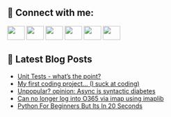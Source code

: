 ## 🔎 Connect with me:
[<img height="32" width="40" src="https://cdn.jsdelivr.net/npm/simple-icons@v5/icons/telegram.svg" />](https://t.me/bullbesh)
[<img height="32" width="40" src="https://cdn.jsdelivr.net/npm/simple-icons@v5/icons/vk.svg" />](https://vk.com/bullbesh)
[<img height="32" width="40" src="https://cdn.jsdelivr.net/npm/simple-icons@v5/icons/twitter.svg" />](https://twitter.com/bullbesh1)
[<img height="32" width="40" src="https://cdn.jsdelivr.net/npm/simple-icons@v5/icons/instagram.svg" />](https://www.instagram.com/bullbesh)
[<img height="32" width="40" src="https://cdn.jsdelivr.net/npm/simple-icons@v5/icons/reddit.svg" />](https://www.reddit.com/user/bullbesh)
[<img height="32" width="40" src="https://cdn.jsdelivr.net/npm/simple-icons@v5/icons/youtube.svg" />](https://www.youtube.com/channel/UCtfjRs6uzgq5mfm8S06WTcg)

## 📕 Latest Blog Posts
<!-- BLOG-POST-LIST:START -->
- [Unit Tests - what’s the point?](https://www.reddit.com/r/Python/comments/voc6kr/unit_tests_whats_the_point/)
- [My first coding project... &lpar;I suck at coding&rpar;](https://www.reddit.com/r/Python/comments/voc14k/my_first_coding_project_i_suck_at_coding/)
- [Unpopular? opinion: Async is syntactic diabetes](https://www.reddit.com/r/Python/comments/vobnd6/unpopular_opinion_async_is_syntactic_diabetes/)
- [Can no longer log into O365 via imap using imaplib](https://www.reddit.com/r/Python/comments/vobbaz/can_no_longer_log_into_o365_via_imap_using_imaplib/)
- [Python For Beginners But Its In 20 Seconds](https://www.reddit.com/r/Python/comments/voauii/python_for_beginners_but_its_in_20_seconds/)
<!-- BLOG-POST-LIST:END -->
